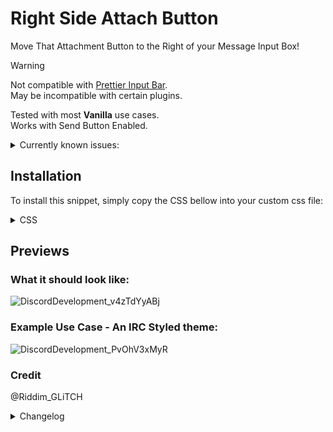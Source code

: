 # Right Side Attach Button
Move That Attachment Button to the Right of your Message Input Box!
> [!WARNING]
> Not compatible with [Prettier Input Bar](https://github.com/Riddim-GLiTCH/Discord-CSS-Snippets/blob/main/snippets/Prettier%20Input%20Bar.md).</br>
> May be incompatible with certain plugins.</br>

Tested with most **Vanilla** use cases.</br>
Works with Send Button Enabled.<br>
<details>
<summary>Currently known issues:</summary>

- Will Break when a certain amount of linebreaks are passed while an attachment is present. 
  - I have an idea on how to fix this, but its probably gonna be hella janky and I don't really feel like testing that theory right now cuz its a very niche scenario and it can easily be dismissed in the rare case it does happen.
- Hover does not actually make the button glow.
  - I'll either find a workaround to `drop-shadow()` or just scrap the glow effect. Growing the button should already be enough for enhanced responsiveness.

</details>


## Installation
To install this snippet, simply copy the CSS bellow into your custom css file:</br>
<details>
<summary>CSS</summary>

```css
/* Right-Side Attach Button */
.channelTextArea_a7d72e {
  .emojiButton_bdf0de  {
    margin-right: 45px
  }
  .attachWrapper_f298d4 {
    position:fixed;
    transition: all ease 0.15s;
    right: 0;
    z-index: 20; /* The Emoji Button Likes to Make the Attach Button impossible to click by being over it.
                    This makes it not do that. Might be a Z-index or two too many though. */
    &:hover {
      scale: 1.3;
      translate: 2px;
      filter: drop-shadow(0 0 2px currentColor);
    }
  }
  :has(.sendIcon_a06035) { /* ONLY MOVE THE BUTTON BY 50PX IF THE SEND BUTTON IS PRESENT */
     /* There is probably a more optimal way to do this tbh. But this works so its fine. */
    .attachWrapper_f298d4 {
      position: fixed;
      transition: all ease 0.15s;
      right: 50px;
      z-index: 20; /* The Emoji Button Likes to Make the Attach Button impossible to click by being over it.
                      This makes it not do that. Might be a Z-index or two too many though. */
      &:hover {
        scale: 1.3;
        translate: 2px;
        filter: drop-shadow(0 0 2px currentColor);
      }
    }
  }
}
```

</details>

## Previews
### What it should look like:
![DiscordDevelopment_v4zTdYyABj](https://github.com/user-attachments/assets/d019697d-797a-4959-937e-907268b4ab05)</br>
### Example Use Case - An IRC Styled theme:
![DiscordDevelopment_PvOhV3xMyR](https://github.com/user-attachments/assets/890fe1ac-b728-4f21-8f81-ea129fe44afc)


### Credit
@Riddim_GLiTCH

<details>
<summary>Changelog</summary>

## 1.0.0

- Initial release

</details>
